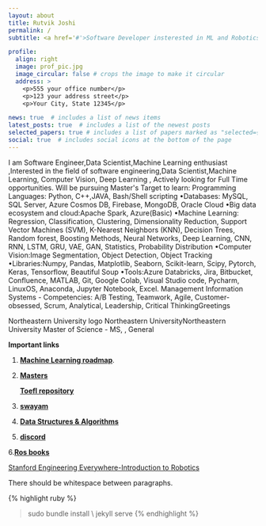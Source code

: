 ```yaml
---
layout: about
title: Rutvik Joshi
permalink: /
subtitle: <a href='#'>Software Developer insterested in ML and Robotics.</a>. 

profile:
  align: right
  image: prof_pic.jpg
  image_circular: false # crops the image to make it circular
  address: >
    <p>555 your office number</p>
    <p>123 your address street</p>
    <p>Your City, State 12345</p>

news: true  # includes a list of news items
latest_posts: true  # includes a list of the newest posts
selected_papers: true # includes a list of papers marked as "selected={true}"
social: true  # includes social icons at the bottom of the page
---
```


I am Software Engineer,Data Scientist,Machine Learning enthusiast ,Interested in the field of software engineering,Data Scientist,Machine Learning, Computer Vision, Deep Learning , Actively looking for Full Time opportunities.
Will be pursuing Master's 
Target to learn:
Programming Languages: Python, C++,JAVA, Bash/Shell scripting
•Databases: MySQL, SQL Server, Azure Cosmos DB, Firebase, MongoDB, Oracle Cloud
•Big data ecosystem and cloud:Apache Spark, Azure(Basic)
•Machine Learning: Regression, Classification, Clustering, Dimensionality Reduction, Support Vector Machines (SVM), K-Nearest Neighbors (KNN), Decision Trees, Random
forest, Boosting Methods, Neural Networks, Deep Learning, CNN, RNN, LSTM, GRU, VAE, GAN, Statistics, Probability Distribution
•Computer Vision:Image Segmentation, Object Detection, Object Tracking
•Libraries:Numpy, Pandas, Matplotlib, Seaborn, Scikit-learn, Scipy, Pytorch, Keras, Tensorflow, Beautiful Soup
•Tools:Azure Databricks, Jira, Bitbucket, Confluence, MATLAB, Git, Google Colab, Visual Studio code, Pycharm, LinuxOS, Anaconda, Jupyter Notebook, Excel.
Management Information Systems - Competencies: A/B Testing, Teamwork, Agile, Customer-obsessed, Scrum, Analytical, Leadership, Critical ThinkingGreetings

Northeastern University logo
Northeastern UniversityNortheastern University
Master of Science - MS, , General
<!-- Text can be **bold**, _italic_, or ~~strikethrough~~. -->
**Important links**
<!-- 1. [**Machine Learning roadmap**](https://rutvikjoshi63.github.io/blogs/Machine-Learning-roadmap/). -->

1. [**Machine Learning roadmap**](https://rutvikjoshi63.github.io/blog/2023/Machine-Learning-roadmap/).

2. [**Masters**](https://rutvikjoshi63.github.io/blog/2023/Masters/)
   
    [**Toefl repository**](https://rutvikjoshi63.github.io/blog/2023/Toefl-repository/)

4. [**swayam**](https://swayam.gov.in/mycourses)

5. [**Data Structures & Algorithms**](https://rutvikjoshi63.github.io/blog/2023/Data-Structures-Algorithms/)

6. [**discord**](https://discord.com/channels/759039091433013309/759039091433013312)

6.[**Ros books**]([https://discord.com/channels/791638463614287872/792385880953323532/848487861681651712](https://drive.google.com/drive/u/1/folders/1uxy-lXOb3fA8h-7npO-MO_jqbhOIx8Ou)) 

[Stanford Engineering Everywhere-Introduction to Robotics](https://see.stanford.edu/Course/CS223A)

There should be whitespace between paragraphs.

<!-- The code is already in, just name your picture `prof_pic.jpg` and put it in the `img/` folder. -->

<!-- Put your address / P.O. box / other info right below your picture. You can also disable any of these elements by editing `profile` property of the YAML header of your `_pages/about.md`. Edit `_bibliography/papers.bib` and Jekyll will render your [publications page](/al-folio/publications/) automatically.

Link to your social media connections, too. This theme is set up to use [Font Awesome icons](http://fortawesome.github.io/Font-Awesome/) and [Academicons](https://jpswalsh.github.io/academicons/), like the ones below. Add your Facebook, Twitter, LinkedIn, Google Scholar, or just disable all of them. -->
{% highlight ruby %}
>sudo bundle install \\
>jekyll serve
{% endhighlight %}
